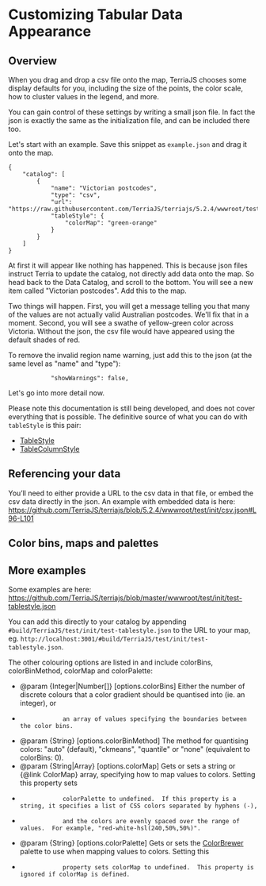 # Customizing Tabular Data Appearance

## Overview

When you drag and drop a csv file onto the map, TerriaJS chooses some display defaults
for you, including the size of the points, the color scale, how to cluster values in the
legend, and more.

You can gain control of these settings by writing a small json file. In fact the json
is exactly the same as the initialization file, and can be included there too.

Let's start with an example. Save this snippet as `example.json` and drag it onto the map.

```
{
    "catalog": [
        {
            "name": "Victorian postcodes",
            "type": "csv",
            "url": "https://raw.githubusercontent.com/TerriaJS/terriajs/5.2.4/wwwroot/test/csv/3000s.csv",
            "tableStyle": {
                "colorMap": "green-orange"
            }
        }
    ]
}
```

At first it will appear like nothing has happened. This is because json files instruct Terria to update the catalog, not directly add data onto the map.
So head back to the Data Catalog, and scroll to the bottom. You will see a new item called
"Victorian postcodes". Add this to the map.

Two things will happen. First, you will get a message telling you that many of the values
are not actually valid Australian postcodes. We'll fix that in a moment. Second, you will
see a swathe of yellow-green color across Victoria. Without the json, the csv file would
have appeared using the default shades of red.

To remove the invalid region name warning, just add this to the json (at the same level as "name" and "type"):
```
			"showWarnings": false,
```

Let's go into more detail now.

Please note this documentation is still being developed, and does not cover everything
that is possible.
The definitive source of what you can do with `tableStyle` is this pair:

* [TableStyle](https://github.com/TerriaJS/terriajs/blob/master/lib/Models/TableStyle.js)
* [TableColumnStyle](https://github.com/TerriaJS/terriajs/blob/master/lib/Models/TableColumnStyle.js)


## Referencing your data

You’ll need to either provide a URL to the csv data in that file, or embed the csv data directly in the json.
An example with embedded data is here:
https://github.com/TerriaJS/terriajs/blob/5.2.4/wwwroot/test/init/csv.json#L96-L101

## Color bins, maps and palettes

## More examples

Some examples are here: https://github.com/TerriaJS/terriajs/blob/master/wwwroot/test/init/test-tablestyle.json

You can add this directly to your catalog by appending `#build/TerriaJS/test/init/test-tablestyle.json` to the URL to your map, eg. `http://localhost:3001/#build/TerriaJS/test/init/test-tablestyle.json`.


The other colouring options are listed in  and include colorBins, colorBinMethod, colorMap and colorPalette:

 * @param {Integer|Number[]} [options.colorBins] Either the number of discrete colours that a color gradient should be quantised into (ie. an integer), or
 *                 an array of values specifying the boundaries between the color bins.
 * @param {String} [options.colorBinMethod] The method for quantising colors: "auto" (default), "ckmeans", "quantile" or "none" (equivalent to colorBins: 0).
 * @param {String|Array} [options.colorMap] Gets or sets a string or {@link ColorMap} array, specifying how to map values to colors.  Setting this property sets
 *                 colorPalette to undefined.  If this property is a string, it specifies a list of CSS colors separated by hyphens (-),
 *                 and the colors are evenly spaced over the range of values.  For example, "red-white-hsl(240,50%,50%)".
 * @param {String} [options.colorPalette] Gets or sets the [ColorBrewer](http://colorbrewer2.org/) palette to use when mapping values to colors.  Setting this
 *                 property sets colorMap to undefined.  This property is ignored if colorMap is defined.

